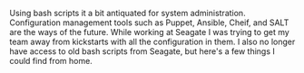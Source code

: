 Using bash scripts it a bit antiquated for system administration.
Configuration management tools such as Puppet, Ansible, Cheif, and SALT are the ways of the future.
While working at Seagate I was trying to get my team away from kickstarts with all the configuration in them.
I also no longer have access to old bash scripts from Seagate, but here's a few things I could find from home.
